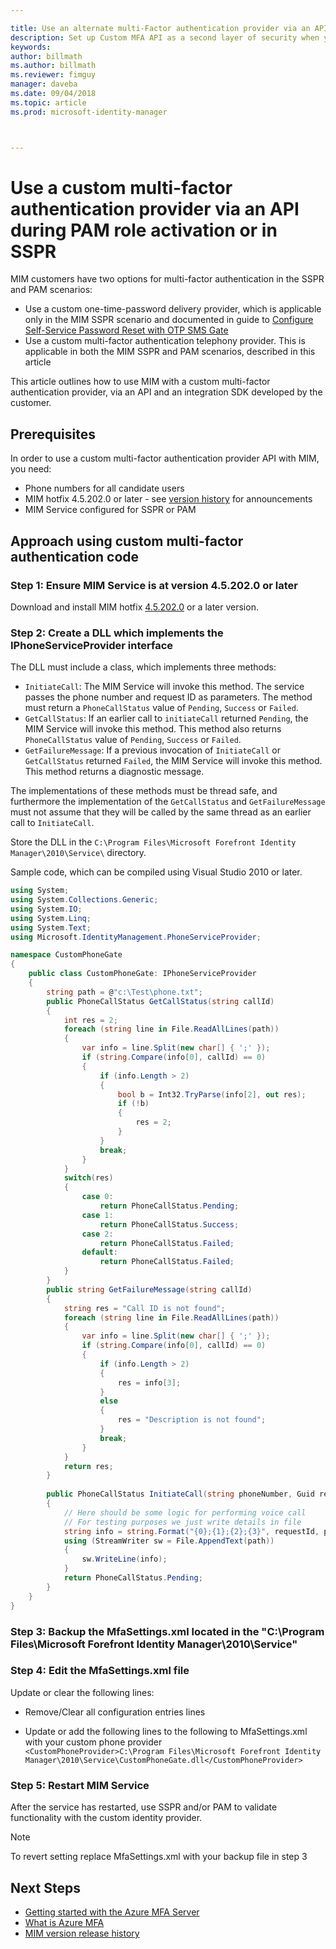 ```yaml
---

title: Use an alternate multi-Factor authentication provider via an API to activate PAM or in SSPR scenario | Microsoft Docs
description: Set up Custom MFA API as a second layer of security when your users activate roles in Privileged Access Management and use Self Service Password Reset.
keywords:
author: billmath
ms.author: billmath
ms.reviewer: fimguy
manager: daveba
ms.date: 09/04/2018
ms.topic: article
ms.prod: microsoft-identity-manager



---
```


# Use a custom multi-factor authentication provider via an API during PAM role activation or in SSPR

MIM customers have two options for multi-factor authentication in the SSPR and PAM scenarios:

 - Use a custom one-time-password delivery provider, which is applicable only in the MIM SSPR scenario and documented in guide to [Configure Self-Service Password Reset with OTP SMS Gate](https://docs.microsoft.com/previous-versions/mim/hh824692(v=ws.10))
 - Use a custom multi-factor authentication telephony provider. This is applicable in both the MIM SSPR and PAM scenarios, described in this article

This article outlines how to use MIM with a custom multi-factor authentication provider, via an API and an integration SDK developed by the customer.  

## Prerequisites

In order to use a custom multi-factor authentication provider API with MIM, you need:

- Phone numbers for all candidate users
- MIM hotfix 4.5.202.0 or later - see [version history](reference/version-history.md) for announcements
- MIM Service configured for SSPR or PAM

## Approach using custom multi-factor authentication code

### Step 1: Ensure MIM Service is at version 4.5.202.0 or later

Download and install MIM hotfix [4.5.202.0](https://support.microsoft.com/help/4346632/hotfix-rollup-package-build-4-5-202-0-is-available-for-microsoft) or a later version.

### Step 2: Create a DLL which implements the IPhoneServiceProvider interface

The DLL must include a class, which implements three methods:

- `InitiateCall`: The MIM Service will invoke this method. The service passes the phone number and request ID as parameters.  The method must return a `PhoneCallStatus` value of `Pending`, `Success` or `Failed`.
- `GetCallStatus`: If an earlier call to `initiateCall` returned `Pending`, the MIM Service will invoke this method. This method also returns `PhoneCallStatus` value of `Pending`, `Success` or `Failed`.
- `GetFailureMessage`: If a previous invocation of `InitiateCall` or `GetCallStatus` returned `Failed`, the MIM Service will invoke this method. This method returns a diagnostic message.

The implementations of these methods must be thread safe, and furthermore the implementation of the `GetCallStatus` and `GetFailureMessage` must not assume that they will be called by the same thread as an earlier call to `InitiateCall`.

Store the DLL in the `C:\Program Files\Microsoft Forefront Identity Manager\2010\Service\` directory.

Sample code, which can be compiled using Visual Studio 2010 or later.

```csharp
using System;
using System.Collections.Generic;
using System.IO;
using System.Linq;
using System.Text;
using Microsoft.IdentityManagement.PhoneServiceProvider;

namespace CustomPhoneGate
{
    public class CustomPhoneGate: IPhoneServiceProvider
    {
        string path = @"c:\Test\phone.txt";
        public PhoneCallStatus GetCallStatus(string callId)
        {
            int res = 2;
            foreach (string line in File.ReadAllLines(path))
            {
                var info = line.Split(new char[] { ';' });
                if (string.Compare(info[0], callId) == 0)
                {
                    if (info.Length > 2)
                    {
                        bool b = Int32.TryParse(info[2], out res);
                        if (!b)
                        {
                            res = 2;
                        }
                    }
                    break;
                }
            }
            switch(res)
            {
                case 0:
                    return PhoneCallStatus.Pending;
                case 1:
                    return PhoneCallStatus.Success;
                case 2:
                    return PhoneCallStatus.Failed;
                default:
                    return PhoneCallStatus.Failed;
            }       
        }
        public string GetFailureMessage(string callId)
        {
            string res = "Call ID is not found";
            foreach (string line in File.ReadAllLines(path))
            {
                var info = line.Split(new char[] { ';' });
                if (string.Compare(info[0], callId) == 0)
                {
                    if (info.Length > 2)
                    {
                        res = info[3];
                    }
                    else
                    {
                        res = "Description is not found";
                    }
                    break;
                }
            }
            return res;            
        }
        
        public PhoneCallStatus InitiateCall(string phoneNumber, Guid requestId, Dictionary<string,object> deliveryAttributes)
        {
            // Here should be some logic for performing voice call
            // For testing purposes we just write details in file             
            string info = string.Format("{0};{1};{2};{3}", requestId, phoneNumber, 0, string.Empty);
            using (StreamWriter sw = File.AppendText(path))
            {
                sw.WriteLine(info);                
            }
            return PhoneCallStatus.Pending;    
        }
    }
}
```
### Step 3: Backup the MfaSettings.xml located in the "C:\Program Files\Microsoft Forefront Identity Manager\2010\Service"

### Step 4: Edit the MfaSettings.xml file

Update or clear the following lines:

- Remove/Clear all configuration entries lines 

- Update or add the following lines to the following to MfaSettings.xml with your custom phone provider <br>
`<CustomPhoneProvider>C:\Program Files\Microsoft Forefront Identity Manager\2010\Service\CustomPhoneGate.dll</CustomPhoneProvider>`

### Step 5: Restart MIM Service

After the service has restarted, use SSPR and/or PAM to validate functionality with the custom identity provider.

> [!NOTE] 
> To revert setting replace MfaSettings.xml with your backup file in step 3


## Next Steps

- [Getting started with the Azure MFA Server](https://docs.microsoft.com/azure/active-directory/authentication/howto-mfaserver-deploy)
- [What is Azure MFA](https://docs.microsoft.com/azure/multi-factor-authentication/multi-factor-authentication)
- [MIM version release history](./reference/version-history.md)
